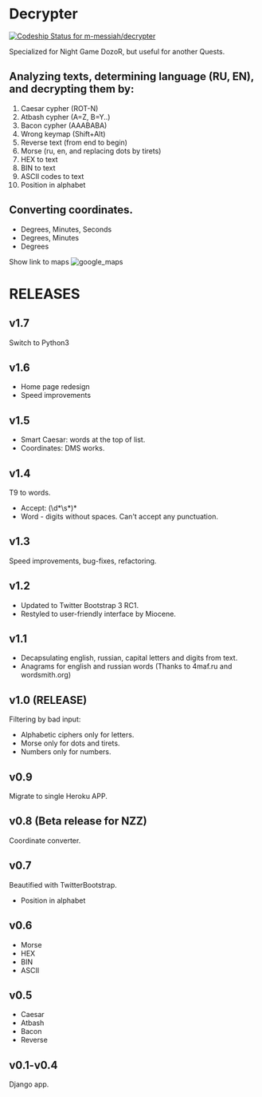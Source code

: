Decrypter
===================

[ ![Codeship Status for m-messiah/decrypter](https://www.codeship.io/projects/e98f2880-ed45-0131-3df8-72e23ebe4803/status)](https://www.codeship.io/projects/26661)

Specialized for Night Game DozoR, but useful for another Quests.


Analyzing texts, determining language (RU, EN), and decrypting them by:
-----------------------------------------------------------------------

1. Caesar cypher (ROT-N)
2. Atbash cypher (A=Z, B=Y..)
3. Bacon cypher (AAABABA)
4. Wrong keymap (Shift+Alt)
5. Reverse text (from end to begin)
6. Morse (ru, en, and replacing dots by tirets)
7. HEX to text
8. BIN to text
9. ASCII codes to text
10. Position in alphabet

Converting coordinates.
-----------------------

* Degrees, Minutes, Seconds
* Degrees, Minutes
* Degrees

Show link to maps ![google_maps](http://cms.cerritos.edu/uploads/CampusGuide/google-maps-icon-48x.png)



RELEASES
========


v1.7
----

Switch to Python3


v1.6
----

* Home page redesign
* Speed improvements

v1.5
----

- Smart Caesar: words at the top of list.
- Coordinates: DMS works.


v1.4
----

T9 to words.
- Accept: (\d*\s*)*
- Word - digits without spaces. Can't accept any punctuation.

v1.3
----

Speed improvements, bug-fixes, refactoring.

v1.2
----

- Updated to Twitter Bootstrap 3 RC1.
- Restyled to user-friendly interface by Miocene.

v1.1
----

* Decapsulating english, russian, capital letters and digits from text.
* Anagrams for english and russian words (Thanks to 4maf.ru and wordsmith.org)

v1.0 (RELEASE)
----

Filtering by bad input:

- Alphabetic ciphers only for letters.
- Morse only for dots and tirets.
- Numbers only for numbers.


v0.9
----

Migrate to single Heroku APP.

v0.8 (Beta release for NZZ)
----

Coordinate converter.

v0.7
----

Beautified with TwitterBootstrap.

+ Position in alphabet

v0.6
----

+ Morse
+ HEX
+ BIN
+ ASCII

v0.5
----

+ Caesar
+ Atbash
+ Bacon
+ Reverse

v0.1-v0.4
---------

Django app.
